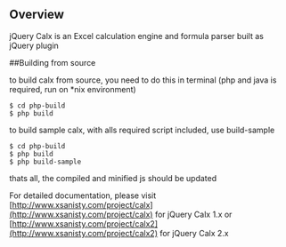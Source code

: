 ## Overview
jQuery Calx is an Excel calculation engine and formula parser built as jQuery plugin

##Building from source

to build calx from source, you need to do this in terminal
(php and java is required, run on *nix environment)

```
$ cd php-build
$ php build

```

to build sample calx, with alls required script included, use build-sample

```
$ cd php-build
$ php build
$ php build-sample

```

thats all, the compiled and minified js should be updated

For detailed documentation, please visit [http://www.xsanisty.com/project/calx](http://www.xsanisty.com/project/calx) for jQuery Calx 1.x or [http://www.xsanisty.com/project/calx2](http://www.xsanisty.com/project/calx2) for jQuery Calx 2.x
